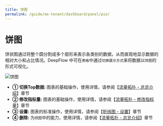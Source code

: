 ```yaml
---
title: 饼图
permalink: /guide/ee-tenant/dashboard/panel/pie/
---
```


# 饼图

饼状图通过将整个圆分割成多个扇形来表示各类别的数据，从而直观地显示数据的相对大小和占比情况。DeepFlow 中可在`表格`中通过`切换展示方式`来将数据以`饼图`的形式可视化。

![饼图](https://yunshan-guangzhou.oss-cn-beijing.aliyuncs.com/pub/pic/202309196509754fce717.png)

- **① 切换Top数据:** 图表的基础操作，使用详情，请参阅【[流量拓扑 - 总览介绍](./topology/)】章节
- **② 修改指标量:** 图表的基础操作，使用详情，请参阅【[流量拓扑 - 修改指标量](./topology/)】章节
- **③ 设置:** 图表的标准操作，使用详情，请参阅【[折线图 - 设置](./line/)】章节
- **④ 删除:** 为`视图`中的能力，使用详情，请参阅【[流量拓扑 - 总览介绍](./topology/)】章节
  
